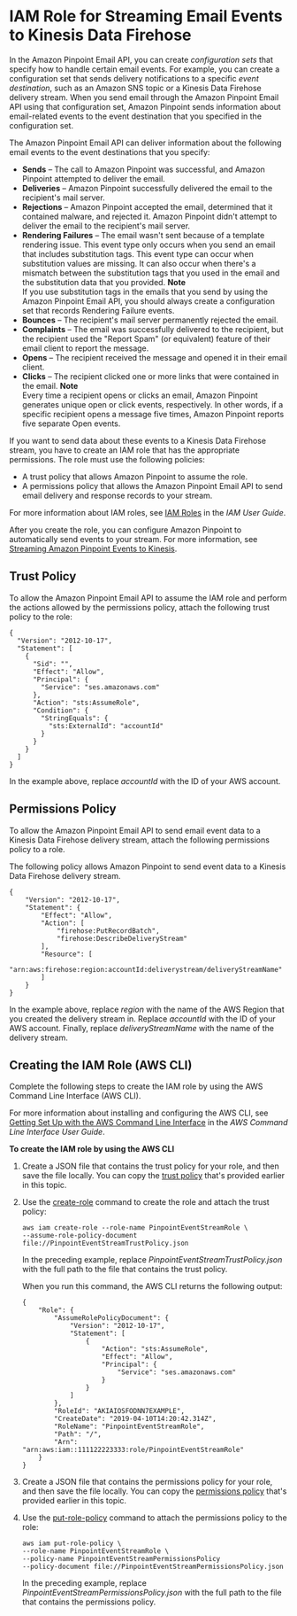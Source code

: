 # IAM Role for Streaming Email Events to Kinesis Data Firehose<a name="permissions-stream-email-events-kinesis"></a>

In the Amazon Pinpoint Email API, you can create *configuration sets* that specify how to handle certain email events\. For example, you can create a configuration set that sends delivery notifications to a specific *event destination*, such as an Amazon SNS topic or a Kinesis Data Firehose delivery stream\. When you send email through the Amazon Pinpoint Email API using that configuration set, Amazon Pinpoint sends information about email\-related events to the event destination that you specified in the configuration set\.

The Amazon Pinpoint Email API can deliver information about the following email events to the event destinations that you specify:
+ **Sends** – The call to Amazon Pinpoint was successful, and Amazon Pinpoint attempted to deliver the email\. 
+ **Deliveries** – Amazon Pinpoint successfully delivered the email to the recipient's mail server\.
+ **Rejections** – Amazon Pinpoint accepted the email, determined that it contained malware, and rejected it\. Amazon Pinpoint didn't attempt to deliver the email to the recipient's mail server\.
+ **Rendering Failures** – The email wasn't sent because of a template rendering issue\. This event type only occurs when you send an email that includes substitution tags\. This event type can occur when substitution values are missing\. It can also occur when there's a mismatch between the substitution tags that you used in the email and the substitution data that you provided\.
**Note**  
If you use substitution tags in the emails that you send by using the Amazon Pinpoint Email API, you should always create a configuration set that records Rendering Failure events\.
+ **Bounces** – The recipient's mail server permanently rejected the email\.
+ **Complaints** – The email was successfully delivered to the recipient, but the recipient used the "Report Spam" \(or equivalent\) feature of their email client to report the message\. 
+ **Opens** – The recipient received the message and opened it in their email client\. 
+ **Clicks** – The recipient clicked one or more links that were contained in the email\.
**Note**  
Every time a recipient opens or clicks an email, Amazon Pinpoint generates unique open or click events, respectively\. In other words, if a specific recipient opens a message five times, Amazon Pinpoint reports five separate Open events\.

If you want to send data about these events to a Kinesis Data Firehose stream, you have to create an IAM role that has the appropriate permissions\. The role must use the following policies:
+ A trust policy that allows Amazon Pinpoint to assume the role\.
+ A permissions policy that allows the Amazon Pinpoint Email API to send email delivery and response records to your stream\.

For more information about IAM roles, see [IAM Roles](https://docs.aws.amazon.com/IAM/latest/UserGuide/id_roles.html) in the *IAM User Guide*\.

After you create the role, you can configure Amazon Pinpoint to automatically send events to your stream\. For more information, see [Streaming Amazon Pinpoint Events to Kinesis](analytics-streaming.md)\.

## Trust Policy<a name="permissions-stream-email-events-kinesis-trustpolicy"></a>

To allow the Amazon Pinpoint Email API to assume the IAM role and perform the actions allowed by the permissions policy, attach the following trust policy to the role:

```
{
  "Version": "2012-10-17",
  "Statement": [
    {
      "Sid": "",
      "Effect": "Allow",
      "Principal": {
        "Service": "ses.amazonaws.com"
      },
      "Action": "sts:AssumeRole",
      "Condition": {
        "StringEquals": {
          "sts:ExternalId": "accountId"
        }
      }
    }
  ]
}
```

In the example above, replace *accountId* with the ID of your AWS account\.

## Permissions Policy<a name="permissions-stream-email-events-kinesis-permissionspolicies"></a>

To allow the Amazon Pinpoint Email API to send email event data to a Kinesis Data Firehose delivery stream, attach the following permissions policy to a role\.

The following policy allows Amazon Pinpoint to send event data to a Kinesis Data Firehose delivery stream\.

```
{
    "Version": "2012-10-17",
    "Statement": {
        "Effect": "Allow",
        "Action": [
        	"firehose:PutRecordBatch",
        	"firehose:DescribeDeliveryStream"
        ],
        "Resource": [
        	"arn:aws:firehose:region:accountId:deliverystream/deliveryStreamName"
    	]
    }
}
```

In the example above, replace *region* with the name of the AWS Region that you created the delivery stream in\. Replace *accountId* with the ID of your AWS account\. Finally, replace *deliveryStreamName* with the name of the delivery stream\.

## Creating the IAM Role \(AWS CLI\)<a name="permissions-stream-email-events-kinesis-create"></a>

Complete the following steps to create the IAM role by using the AWS Command Line Interface \(AWS CLI\)\.

For more information about installing and configuring the AWS CLI, see [Getting Set Up with the AWS Command Line Interface](https://docs.aws.amazon.com/cli/latest/userguide/cli-chap-getting-set-up.html) in the *AWS Command Line Interface User Guide*\.

**To create the IAM role by using the AWS CLI**

1. Create a JSON file that contains the trust policy for your role, and then save the file locally\. You can copy the [trust policy](#permissions-stream-email-events-kinesis-trustpolicy) that's provided earlier in this topic\.

1. Use the [create\-role](https://docs.aws.amazon.com/cli/latest/reference/iam/create-role.html) command to create the role and attach the trust policy:

   ```
   aws iam create-role --role-name PinpointEventStreamRole \ 
   --assume-role-policy-document file://PinpointEventStreamTrustPolicy.json
   ```

   In the preceding example, replace *PinpointEventStreamTrustPolicy\.json* with the full path to the file that contains the trust policy\.

   When you run this command, the AWS CLI returns the following output:

   ```
   {
       "Role": {
           "AssumeRolePolicyDocument": {
               "Version": "2012-10-17", 
               "Statement": [
                   {
                       "Action": "sts:AssumeRole", 
                       "Effect": "Allow", 
                       "Principal": {
                           "Service": "ses.amazonaws.com"
                       }
                   }
               ]
           }, 
           "RoleId": "AKIAIOSFODNN7EXAMPLE", 
           "CreateDate": "2019-04-10T14:20:42.314Z", 
           "RoleName": "PinpointEventStreamRole", 
           "Path": "/", 
           "Arn": "arn:aws:iam::111122223333:role/PinpointEventStreamRole"
       }
   }
   ```

1. Create a JSON file that contains the permissions policy for your role, and then save the file locally\. You can copy the [permissions policy](#permissions-stream-email-events-kinesis-permissionspolicies) that's provided earlier in this topic\.

1. Use the [put\-role\-policy](https://docs.aws.amazon.com/cli/latest/reference/iam/put-role-policy.html) command to attach the permissions policy to the role:

   ```
   aws iam put-role-policy \
   --role-name PinpointEventStreamRole \
   --policy-name PinpointEventStreamPermissionsPolicy 
   --policy-document file://PinpointEventStreamPermissionsPolicy.json
   ```

   In the preceding example, replace *PinpointEventStreamPermissionsPolicy\.json* with the full path to the file that contains the permissions policy\.